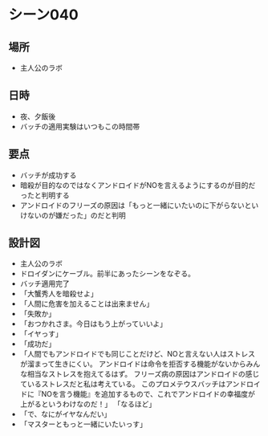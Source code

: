 # シーン040
## 場所
* 主人公のラボ

## 日時
* 夜、夕飯後
* バッチの適用実験はいつもこの時間帯

## 要点
* バッチが成功する
* 暗殺が目的なのではなくアンドロイドがNOを言えるようにするのが目的だったと判明する
* アンドロイドのフリーズの原因は「もっと一緒にいたいのに下がらないといけないのが嫌だった」のだと判明

## 設計図
* 主人公のラボ
* ドロイダンにケーブル。前半にあったシーンをなぞる。
* バッチ適用完了
* 「大蟹秀人を暗殺せよ」
* 「人間に危害を加えることは出来ません」
* 「失敗か」
* 「おつかれさま。今日はもう上がっていいよ」
* 「イヤっす」
* 「成功だ」
* 「人間でもアンドロイドでも同じことだけど、NOと言えない人はストレスが溜まって生きにくい。
  アンドロイドは命令を拒否する機能がないからみんな相当なストレスを抱えてるはず。
  フリーズ病の原因はアンドロイドの感じているストレスだと私は考えている。
  このプロメテウスバッチはアンドロイドに『NOを言う機能』を追加するもので、これでアンドロイドの幸福度が上がるというわけなのだ！」
  「なるほど」
* 「で、なにがイヤなんだい」
* 「マスターともっと一緒にいたいっす」

